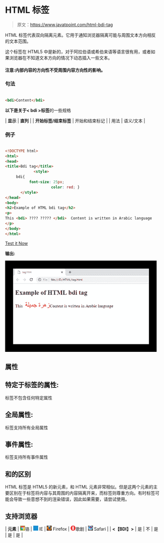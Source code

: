 # HTML <bdi>标签</bdi>

> 原文：<https://www.javatpoint.com/html-bdi-tag>

HTML <bdi>标签代表双向隔离元素。它用于通知浏览器隔离可能与周围文本方向相反的文本范围。</bdi>

这个标签在 HTML5 中是新的，对于阿拉伯语或希伯来语等语言很有用，或者如果浏览器在不知道文本方向的情况下动态插入一些文本。

#### 注意:<bdi>内部内容的方向性不受周围内容方向性的影响。</bdi>

### 句法

```html

<bdi>Content</bdi>

```

**以下是关于< bdi >标签**的一些规格

| **显示** | **直列** |
| **开始标签/结束标签** | 开始和结束标记 |
| 用法 | 语义/文本 |

### 例子

```html

<!DOCTYPE html>
<html>
<head>
<title>Bdi tag</title>
             <style>
	 bdi{
	       font-size: 25px;
                     color: red; }
       </style>
</head>
<body>
<h2>Example of HTML bdi tag</h2>
<p>
This <bdi> ???? ????? </bdi>  Content is written in Arabic language
</p>
</body>
</html>

```

[Test it Now](https://www.javatpoint.com/oprweb/test.jsp?filename=HTMLbditag)

**输出:**

![HTML bdi tag](img/0b65debf65ed3db1426ac8b15e233693.png)

## 属性

## 特定于标签的属性:

<bdi>标签不包含任何特定属性</bdi>

## 全局属性:

<bdi>标签支持所有全局属性</bdi>

## 事件属性:

<bdi>标签支持所有事件属性</bdi>

## <bdi>和<bdo>的区别</bdo></bdi>

HTML <bdi>标签是 HTML5 的新元素，和 HTML <bdo>元素非常相似。但是这两个元素的主要区别在于<bdi>标签将内容与其周围的内容隔离开来，而<bdo>标签则尊重方向。有时<bdo>标签可能会导致一些意想不到的渲染错误，因此如果需要，请尝试使用<bdi>。</bdi></bdo></bdo></bdi></bdo></bdi>

## 支持浏览器

| **元素** | ![chrome browser](img/4fbdc93dc2016c5049ed108e7318df19.png)铬 | ![ie browser](img/83dd23df1fe8373fd5bf054b2c1dd88b.png) IE | ![firefox browser](img/4f001fff393888a8a807ed29b28145d1.png) Firefox | ![opera browser](img/6cad4a592cc69a052056a0577b4aac65.png)歌剧 | ![safari browser](img/a0f6a9711a92203c5dc5c127fe9c9fca.png) Safari |
| **<【BDI】>** | 是 | 不 | 是 | 是 | 是 |